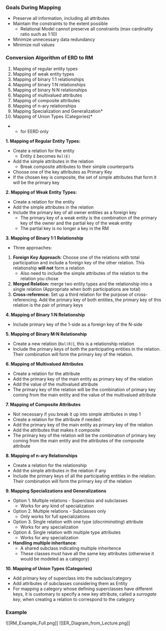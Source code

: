 ### Goals During Mapping
 - Preserve all information, including all attributes
 - Maintain the constraints to the extent possible
	 - Relational Model cannot preserve all constraints (max cardinality ratio such as 1:10)
 - Minimize unnecessary data redundancy
 - Minimize null values

### Conversion Algorithm of ERD to RM
 1. Mapping of regular entity types
 2. Mapping of weak entity types
 3. Mapping of binary 1:1 relationships
 4. Mapping of binary 1:N relationships
 5. Mapping of binary N:N relationships
 6. Mapping of multivalued attributes
 7. Mapping of composite attributes
 8. Mapping of n-ary relationships
 9. Mapping Specialization and Generalization*
 10. Mapping of Union Types (Categories)*
 * * for EERD only

**1. Mapping of Regular Entity Types:**
 - Create a relation for the entity
	 - Entity `E` becomes `Rel(E)`
 - Add the simple attributes in the relation
	 - Break composite attributes to their simple counterparts
 - Choose one of the key attributes as Primary Key
 - If the chosen key is composite, the set of simple attributes that form it will be the primary key

**2. Mapping of Weak Entity Types:**
 - Create a relation for the entity
 - Add the simple attributes in the relation
 - Include the primary key of all owner entities as a foreign key
	 - The primary key of a weak entity is the combination of the primary key of the owner and the partial key of the weak entity
	 - The partial key is no longer a key in the RM

**3. Mapping of Binary 1:1 Relationship**
 - Three approaches:
 1. **Foreign Key Approach:** Choose one of the relations with total participation and include a foreign key of the other relation. This relationship **will not** form a relation
	 - Also need to include the simple attributes of the relation to the relation you chose
 2. **Merged Relation:** merge two entity types and the relationship into a single relation (Appropriate when both participations are total)
 3. **Cross-reference:** Set up a third relation for the purpose of cross-referencing. Add the primary key of both entities, the primary key of this relation is the pair of primary keys

**4. Mapping of Binary 1:N Relationship**
 - Include primary key of the 1-side as a foreign key of the N-side

**5. Mapping of Binary M:N Relationship**
 - Create a new relation (`Rel(R)`), this is a relationship relation
 - Include the primary keys of both the participating entities in the relation. Their combination will form the primary key of the relation.

**6. Mapping of Multivalued Attributes**
 - Create a relation for the attribute
 - Add the primary key of the main entity as primary key of the relation
 - Add the value of the multivalued attribute
 - The primary key of the relation will be the combination of primary key coming from the main entity and the value of the multivalued attribute

**7. Mapping of Composite Attributes**
 - Not necessary if you break it up into simple attributes in step 1
 - Create a relation for the attribute if needed
 - Add the primary key of the main entity as primary key of the relation
 - Add the attributes that makes it composite
 - The primary key of the relation will be the combination of primary key coming from the main entity and the attributes of the composite attribute

**8. Mapping of n-ary Relationships**
 - Create a relation for the relationship
 - Add the simple attributes in the relation if any
 - Include the primary keys of all the participating entities in the relation. Their combination will form the primary key of the relation

**9. Mapping Specializations and Generalizations**
 - Option 1. Multiple relations - Superclass and subclasses
	 - Works for any kind of specialization
 - Option 2. Multiple relations - Subclasses only
	 - Only works for full specializations
 - Option 3. Single relation with one type (*discriminating*) attribute
	 - Works for any specialization
 - Option 4. Single relation with multiple type attributes
	 - Works for any specialization
 - **Handling multiple inheritance**:
	 - A shared subclass indicating multiple inheritence
	 - These classes must have all the same key attributes (otherwise it would be modeled as a category)

**10. Mapping of Union Types (Categories)**
 - Add primary key of superclass into the subclass/category
 - Add attributes of subclasses considering them as Entity
 - For mapping a category whose defining superclasses have different keys, it is customary to specify a new key attribute, called a *surrogate key*, when creating a relation to correspond to the category

### Example
![[RM_Example_Full.png]]
![[ER_Diagram_from_Lecture.png]]